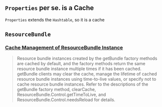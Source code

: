 ## `Properties` per se. is a Cache
`Properties` extends the `Hashtable`, so it is a cache 

## `ResourceBundle`
### [Cache Management of ResourceBundle Instance](https://docs.oracle.com/javase/8/docs/api/java/util/ResourceBundle.html)
> Resource bundle instances created by the getBundle factory methods are cached by default, and the factory methods return the same resource bundle instance multiple times if it has been cached. getBundle clients may clear the cache, manage the lifetime of cached resource bundle instances using time-to-live values, or specify not to cache resource bundle instances. Refer to the descriptions of the getBundle factory method, clearCache, ResourceBundle.Control.getTimeToLive, and ResourceBundle.Control.needsReload for details.
